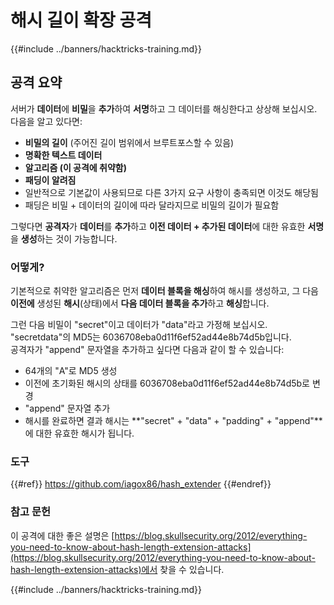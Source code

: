 # 해시 길이 확장 공격

{{#include ../banners/hacktricks-training.md}}

## 공격 요약

서버가 **데이터**에 **비밀**을 **추가**하여 **서명**하고 그 데이터를 해싱한다고 상상해 보십시오. 다음을 알고 있다면:

- **비밀의 길이** (주어진 길이 범위에서 브루트포스할 수 있음)
- **명확한 텍스트 데이터**
- **알고리즘 (이 공격에 취약함)**
- **패딩이 알려짐**
- 일반적으로 기본값이 사용되므로 다른 3가지 요구 사항이 충족되면 이것도 해당됨
- 패딩은 비밀 + 데이터의 길이에 따라 달라지므로 비밀의 길이가 필요함

그렇다면 **공격자**가 **데이터**를 **추가**하고 **이전 데이터 + 추가된 데이터**에 대한 유효한 **서명**을 **생성**하는 것이 가능합니다.

### 어떻게?

기본적으로 취약한 알고리즘은 먼저 **데이터 블록을 해싱**하여 해시를 생성하고, 그 다음 **이전에** 생성된 **해시**(상태)에서 **다음 데이터 블록을 추가**하고 **해싱**합니다.

그런 다음 비밀이 "secret"이고 데이터가 "data"라고 가정해 보십시오. "secretdata"의 MD5는 6036708eba0d11f6ef52ad44e8b74d5b입니다.\
공격자가 "append" 문자열을 추가하고 싶다면 다음과 같이 할 수 있습니다:

- 64개의 "A"로 MD5 생성
- 이전에 초기화된 해시의 상태를 6036708eba0d11f6ef52ad44e8b74d5b로 변경
- "append" 문자열 추가
- 해시를 완료하면 결과 해시는 **"secret" + "data" + "padding" + "append"**에 대한 유효한 해시가 됩니다.

### **도구**

{{#ref}}
https://github.com/iagox86/hash_extender
{{#endref}}

### 참고 문헌

이 공격에 대한 좋은 설명은 [https://blog.skullsecurity.org/2012/everything-you-need-to-know-about-hash-length-extension-attacks](https://blog.skullsecurity.org/2012/everything-you-need-to-know-about-hash-length-extension-attacks)에서 찾을 수 있습니다.

{{#include ../banners/hacktricks-training.md}}
